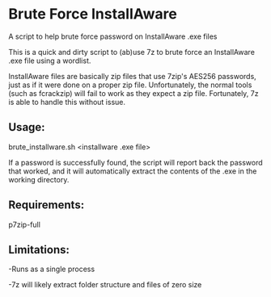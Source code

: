# Brute Force InstallAware
A script to help brute force password on InstallAware .exe files

This is a quick and dirty script to (ab)use 7z to brute force an InstallAware .exe file using a wordlist.

InstallAware files are basically zip files that use 7zip's AES256 passwords, just as if it were done on a proper zip file. Unfortunately, the normal tools (such as fcrackzip) will fail to work as they expect a zip file.  Fortunately, 7z is able to handle this without issue.

## Usage:

brute_installware.sh <installware .exe file> <wordlist>

If a password is successfully found, the script will report back the password that worked, and it will automatically extract the contents of the .exe in the working directory.

## Requirements:

p7zip-full

## Limitations:

-Runs as a single process

-7z will likely extract folder structure and files of zero size
